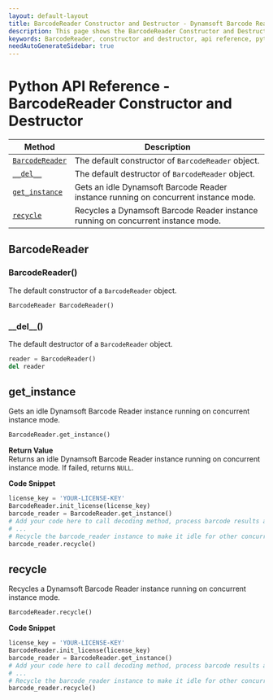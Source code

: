 ```yaml
---
layout: default-layout
title: BarcodeReader Constructor and Destructor - Dynamsoft Barcode Reader SDK Python Edition API Reference
description: This page shows the BarcodeReader Constructor and Destructor of Dynamsoft Barcode Reader SDK Python Edition.
keywords: BarcodeReader, constructor and destructor, api reference, python
needAutoGenerateSidebar: true
---
```


# Python API Reference - BarcodeReader Constructor and Destructor

  | Method               | Description |
  |----------------------|-------------|
  | [`BarcodeReader`](#barcodereader) | The default constructor of `BarcodeReader` object.|
  | [`__del__`](#__del__) | The default destructor of `BarcodeReader` object.|
  | [`get_instance`](#get_instance) | Gets an idle Dynamsoft Barcode Reader instance running on concurrent instance mode. |
  | [`recycle`](#recycle) | Recycles a Dynamsoft Barcode Reader instance running on concurrent instance mode. |


## BarcodeReader

### BarcodeReader()
The default constructor of a `BarcodeReader` object.

```python
BarcodeReader BarcodeReader()
```

### \_\_del\_\_()

The default destructor of a `BarcodeReader` object.

```python
reader = BarcodeReader()
del reader
```

## get_instance

Gets an idle Dynamsoft Barcode Reader instance running on concurrent instance mode.

```python
BarcodeReader.get_instance()
```

**Return Value**  
Returns an idle Dynamsoft Barcode Reader instance running on concurrent instance mode. If failed, returns `NULL`.

**Code Snippet**  

```python
license_key = 'YOUR-LICENSE-KEY'
BarcodeReader.init_license(license_key)
barcode_reader = BarcodeReader.get_instance()
# Add your code here to call decoding method, process barcode results and so on
# ...
# Recycle the barcode_reader instance to make it idle for other concurrent tasks
barcode_reader.recycle()
```

## recycle

Recycles a Dynamsoft Barcode Reader instance running on concurrent instance mode.

```python
BarcodeReader.recycle()
```

**Code Snippet**  

```python
license_key = 'YOUR-LICENSE-KEY'
BarcodeReader.init_license(license_key)
barcode_reader = BarcodeReader.get_instance()
# Add your code here to call decoding method, process barcode results and so on
# ...
# Recycle the barcode_reader instance to make it idle for other concurrent tasks
barcode_reader.recycle()
```
